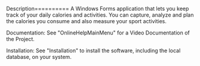 Description==========
A Windows Forms application that lets you keep track of your daily calories and activities. You can capture, analyze and plan the calories you consume and also measure your sport activities.

Documentation:
See "OnlineHelpMainMenu" for a Video Documentation of the Project.

Installation:
See "Installation" to install the software, including the local database, on your system.

